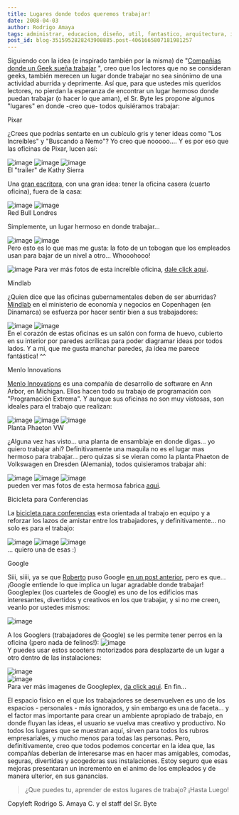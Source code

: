```yaml
---
title: Lugares donde todos queremos trabajar!
date: 2008-04-03
author: Rodrigo Amaya
tags: administrar, educacion, diseño, util, fantastico, arquitectura, interesante, google
post_id: blog-3515952828243908885.post-4061665807181981257
---
```


Siguiendo con la idea (e inspirado también por la misma) de "[Compañias donde un Geek sueña trabajar](https://srbyte.blogspot.com/2008/03/compaas-donde-un-geek-suea-trabajar.html)
", creo que los lectores que no se consideran geeks, también merecen un lugar donde trabajar no sea sinónimo de una actividad aburrida y deprimente. Así que, para que ustedes mis queridos lectores, no pierdan la esperanza de encontrar un lugar hermoso donde puedan trabajar (o hacer lo que aman), el Sr. Byte les propone algunos "lugares" en donde -creo que- todos quisiéramos trabajar:

Pixar

¿Crees que podrías sentarte en un cubículo gris y tener ideas como "Los Increíbles" y "Buscando a Nemo"? Yo creo que nooooo.... Y es por eso que las oficinas de Pixar, lucen así:

![image](https://bp3.blogger.com/_ayvorITawE4/R_Tn70iioaI/AAAAAAAAAoQ/iqaKzsQc3S8/s400/pixar1.jpg)    ![image](https://bp1.blogger.com/_ayvorITawE4/R_T1xUiiotI/AAAAAAAAAqo/0KQGDOl1pz4/s400/pixar05.jpg)    ![image](https://bp2.blogger.com/_ayvorITawE4/R_T1xkiiouI/AAAAAAAAAqw/AhlR4SsRXro/s400/pixar02.jpg)    
El "trailer" de Kathy Sierra

Una [gran escritora](https://headrush.typepad.com/creating_passionate_users/), con una gran idea: tener la oficina casera (cuarto oficina), fuera de la casa:

![image](https://bp2.blogger.com/_ayvorITawE4/R_Tn7kiioXI/AAAAAAAAAn4/7UVBpEELb8w/s400/trailer2.jpg)    ![image](https://bp3.blogger.com/_ayvorITawE4/R_Tn70iioZI/AAAAAAAAAoI/Iqva4O53ppc/s400/trailer1.jpg)    
Red Bull Londres

Simplemente, un lugar hermoso en donde trabajar...

![image](https://bp3.blogger.com/_ayvorITawE4/R_Top0iiobI/AAAAAAAAAoY/Ps4peoYuC5I/s400/redbull1.jpg)    ![image](https://bp0.blogger.com/_ayvorITawE4/R_ToqEiiocI/AAAAAAAAAog/QisQZYtUdWk/s400/redbull2.jpg)    
Pero esto es lo que mas me gusta: la foto de un tobogan que los empleados usan para bajar de un nivel a otro... Whooohooo!

![image](https://bp0.blogger.com/_ayvorITawE4/R_ToqEiiodI/AAAAAAAAAoo/YtRhS_gYNck/s400/redbull3.jpg)    Para ver más fotos
de esta increíble oficina, [dale click aqui](https://www.designverb.com/2006/08/22/red-bull-hq-london-whoohoooo).

Mindlab

¿Quien dice que las oficinas gubernamentales deben de ser aburridas? [Mindlab](https://www.mind-lab.dk/) en el ministerio de economía y negocios en Copenhagen (en Dinamarca) se esfuerza por hacer sentir bien a sus trabajadores:

![image](https://bp1.blogger.com/_ayvorITawE4/R_Tn7UiioWI/AAAAAAAAAnw/xhd-Rs4XKR8/s400/mindlab2.jpg)    ![image](https://bp2.blogger.com/_ayvorITawE4/R_Tn7kiioYI/AAAAAAAAAoA/ziSW6yEnpak/s400/mindlabs.jpg)    
En el corazón de estas oficinas es un salón con forma de huevo, cubierto en su interior por paredes acrílicas para poder diagramar ideas por todos lados. Y a mi, que me gusta manchar paredes, ¡la idea me parece fantástica! ^^

Menlo Innovations

[Menlo Innovations](https://www.menloinnovations.com/) es una compañía de
desarrollo de software en Ann Arbor, en Michigan. Ellos hacen todo su trabajo de programación con "Programación Extrema". Y aunque sus oficinas no son muy vistosas, son ideales para el trabajo que realizan:

![image](https://bp0.blogger.com/_ayvorITawE4/R_TqGEiioeI/AAAAAAAAAow/PRvBks2kq5Y/s400/menlo1.jpg)    ![image](https://bp0.blogger.com/_ayvorITawE4/R_TqGEiiofI/AAAAAAAAAo4/5gE1KLu9k9s/s400/menlo2.jpg)    ![image](https://bp3.blogger.com/_ayvorITawE4/R_TqG0iiohI/AAAAAAAAApI/mYTRqj4fVi8/s400/menlo4.jpg)    
Planta Phaeton VW

¿Alguna vez has visto... una planta de ensamblaje en donde digas... yo quiero trabajar ahi? Definitivamente una maquila no es el lugar mas hermoso para trabajar... pero quizas si se vieran como la planta Phaeton de Volkswagen en Dresden (Alemania), todos quisieramos trabajar ahi:

![image](https://bp2.blogger.com/_ayvorITawE4/R_TsEkiioiI/AAAAAAAAApQ/XR4Cn_R-BJM/s400/Dresden_2.jpg)    ![image](https://bp1.blogger.com/_ayvorITawE4/R_TsFUiiojI/AAAAAAAAApY/rBnAKD7_iXs/s400/Dresden_5.jpg)    ![image](https://bp3.blogger.com/_ayvorITawE4/R_TsF0iiokI/AAAAAAAAApg/Pzl2vO147PE/s400/Dresden_11.jpg)    
pueden ver mas fotos de esta hermosa fabrica [aqui](https://forums.vwvortex.com/zerothread?id=1837641).

Bicicleta para Conferencias

La [bicicleta para conferencias](https://conferencebike.com/) esta orientada al trabajo en equipo y a reforzar los lazos de amistar entre los trabajadores, y definitivamente... no solo es para el trabajo:

![image](https://bp0.blogger.com/_ayvorITawE4/R_TuGEiiolI/AAAAAAAAApo/C4BC8VtRnq8/s400/conference+bike.jpg)    ![image](https://bp1.blogger.com/_ayvorITawE4/R_TuGUiiomI/AAAAAAAAApw/cJbyrsUJjh0/s400/conference+bike2.jpg)    ![image](https://bp3.blogger.com/_ayvorITawE4/R_TuG0iionI/AAAAAAAAAp4/ABtINdZ4JNc/s400/conference+bike3.jpg)    
... quiero una de esas :)

Google

Siii, siiii, ya se que [Roberto](https://www.blogger.com/profile/15615123126956711175) puso Google [en un post anterior](https://srbyte.blogspot.com/2008/03/compaas-donde-un-geek-suea-trabajar.html), pero es que... ¡Google entiende lo que implica un lugar agradable donde trabajar! Googleplex (los cuarteles de Google) es uno de los edificios mas interesantes, divertidos y creativos en los que trabajar, y si no me creen, veanlo por ustedes mismos:

![image](https://bp1.blogger.com/_ayvorITawE4/R_TzjUiiooI/AAAAAAAAAqA/1IFeusTbNjA/s400/01.jpg)    

A los Googlers (trabajadores de Google) se les permite tener perros en la oficina (¡pero nada de felinos!):
![image](https://bp1.blogger.com/_ayvorITawE4/R_TzjUiiopI/AAAAAAAAAqI/BgMwV8DJtX8/s400/11.jpg)    
Y puedes usar estos scooters motorizados para desplazarte de un lugar a otro dentro de las instalaciones:

![image](https://bp2.blogger.com/_ayvorITawE4/R_TzjkiioqI/AAAAAAAAAqQ/UK9TSLDKPAA/s400/googleplex.jpg)    
![image](https://bp3.blogger.com/_ayvorITawE4/R_Tzj0iiorI/AAAAAAAAAqY/-FfL2HAroF4/s400/googleplex-inside.jpg)    
Para ver más imagenes de Googleplex, [da click aqui](https://www.time.com/time/photoessays/2006/inside_google/1.html). En fin...

El espacio fisico en el que los trabajadores se desenvuelven es uno de los espacios - personales - más ignorados, y sin embargo es una de faceta... y el factor mas importante para crear un ambiente apropiado de trabajo, en donde fluyan las ideas, el usuario se vuelva mas creativo y productivo. No todos los lugares que se muestran aquí, sirven para todos los rubros empresariales, y mucho menos para todas las personas. Pero, definitivamente, creo que todos podemos concertar en la idea que, las compañías deberían de interesarse mas en hacer mas amigables, comodas, seguras, divertidas y acogedoras sus instalaciones. Estoy seguro que esas mejoras presentaran un incremento en el animo de los empleados y de manera ulterior, en sus ganancias.

> ¿Que puedes tu, aprender de estos
> lugares de trabajo?
¡Hasta Luego!

Copyleft Rodrigo S. Amaya C. y el staff del Sr. Byte